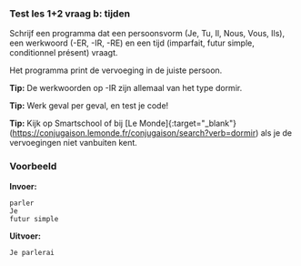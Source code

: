 ### Test les 1+2 vraag b: tijden
Schrijf een programma dat een persoonsvorm (Je, Tu, Il, Nous, Vous, Ils), een werkwoord (-ER, -IR, -RE) en een tijd (imparfait, futur simple, conditionnel présent) vraagt.

Het programma print de vervoeging in de juiste persoon.

**Tip:** De werkwoorden op -IR zijn allemaal van het type dormir.

**Tip:** Werk geval per geval, en test je code!

**Tip:** Kijk op Smartschool of bij [Le Monde]{:target="_blank"}(https://conjugaison.lemonde.fr/conjugaison/search?verb=dormir) als je de vervoegingen niet vanbuiten kent.


### Voorbeeld
**Invoer:**

    parler
    Je
    futur simple
    
**Uitvoer:**

    Je parlerai
